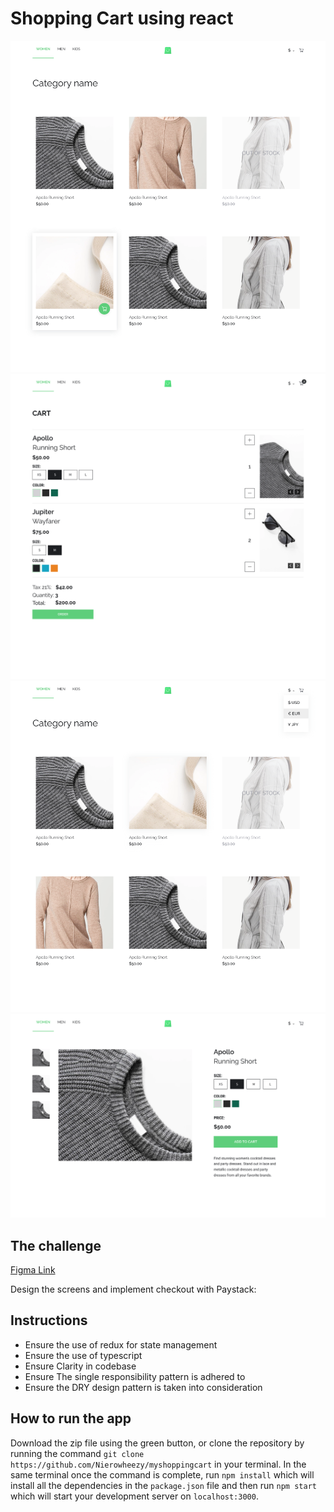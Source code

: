 # Shopping Cart using react

![](docs/Category.png)
![](docs/Cart.png)
![](docs/CurrencySwitcher.png)
![](docs/PDP.png)

## The challenge

[Figma Link](<https://www.figma.com/file/MSyCAqVy1UgNap0pvqH6H3/Junior-Frontend-Test-Designs-(Public)?node-id=0%3A1>)

Design the screens and implement checkout with Paystack:

## Instructions

- Ensure the use of redux for state management
- Ensure the use of typescript
- Ensure Clarity in codebase
- Ensure The single responsibility pattern is adhered to
- Ensure the DRY design pattern is taken into consideration

## How to run the app

Download the zip file using the green button, or clone the repository by running the command `git clone https://github.com/Nierowheezy/myshoppingcart` in your terminal.
In the same terminal once the command is complete, run `npm install` which will install all the dependencies in the `package.json` file and then run `npm start` which will start your development server on `localhost:3000`.
